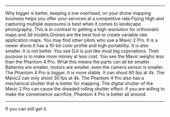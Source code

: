 

<hr>
Why bigger is better, keeping a low overhead, on your drone mapping business helps you offer your services at a competitive rate.Flying High and capturing multiple exposures is best when it comes to landscape photography. This is in contrast to getting a high resolution for orthomatic maps and 3d models.Drones are the best tool to create variable rate application maps. You may find other pilots who use a Mavic 2 Pro. It is a newer drone.It has a 10-bit color profile and high portability. It is also smaller. It is not better.
You see DJI is just like most big coporations. Their purpose is to make more money at less cost. 
You see the Mavic weighs less than the Phantom 4 Pro.  What this means the parts can all be smaller. 
Batteries are smaller, motors are smaller, even the camera sensor is smaller. The Phantom 4 Pro is bigger. It is more stable.
It can shoot 60 fps at 4k. The Mavic2 can only shoot 30 fps at 4k. 
The Phantom 4 Pro also has a mechanical shutter that is better for mapping. 
The digital shutter of the Mavic 2 Pro can cause the dreaded rolling shutter effect. 
If you are willing to make the convenience sacrifice, Phantom 4 Pro is better all around. 
<hr>
If you can still get it.


